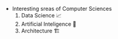 * Interesting sreas of Computer Sciences
  1. Data Science :chart_with_upwards_trend:
  2. Artificial Inteligence :brain:
  3. Architecture :building_construction:
